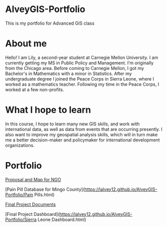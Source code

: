 # AlveyGIS-Portfolio
This is my portfolio for Advanced GIS class

# About me

Hello! I am Lily, a second-year student at Carnegie Mellon University. I am currently getting my MS in Public Policy and Management. I’m originally from the Chicago area. Before coming to Carnegie Mellon, I got my Bachelor's in Mathematics with a minor in Statistics. After my undergraduate degree I joined the Peace Corps in Sierra Leone, where I worked as a mathematics teacher. Following my time in the Peace Corps, I worked at a few non-profits.  

# What I hope to learn

In this course, I hope to learn many new GIS skills, and work with international data, as well as data from events that are occurring presently. I also want to improve my geospatial analysis skills, which will in turn make me a better decision-maker and policymaker for international development organizations.

# Portfolio

[Proposal and Map for NGO](https://lalvey12.github.io/AlveyGIS-Portfolio/Bid.html)

[Pain Pill Database for Mingo County](https://lalvey12.github.io/AlveyGIS-Portfolio/Pain Pills.html)

[Final Project Documents](https://drive.google.com/drive/folders/1L8jPADkjE_T7KFW9Pr4ujcR2sqrB5rFJ?usp=share_link)

[Final Project Dashboard](https://lalvey12.github.io/AlveyGIS-Portfolio/Sierra Leone Dashboard.html)

